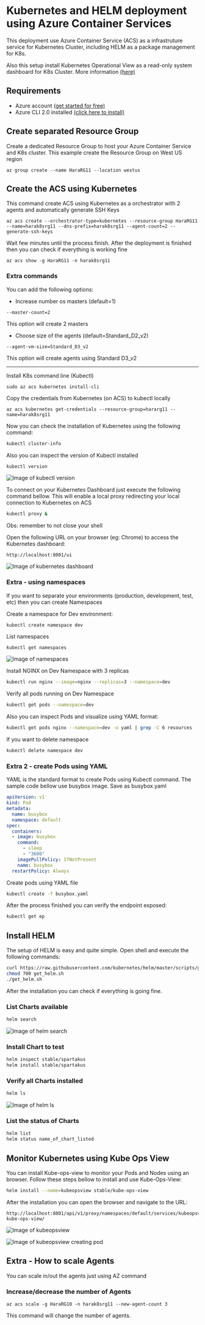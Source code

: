 # Kubernetes and HELM deployment using Azure Container Services

This deployment use Azure Container Service (ACS) as a infrastruture service for Kubernetes Cluster, including HELM as a package management for K8s.

Also this setup install Kubernetes Operational View as a read-only system dashboard for K8s Cluster. More information [(here)](https://github.com/hjacobs/kube-ops-view)

## Requirements ##

- Azure account [(get started for free)](https://azure.microsoft.com/en-us/free/)
- Azure CLI 2.0 installed [(click here to install)](https://docs.microsoft.com/en-us/cli/azure/install-azure-cli)


## Create separated Resource Group ##
Create a dedicated Resource Group to host your Azure Container Service and K8s cluster. This example create the Resource Group on West US region

```azurecli
az group create --name HaraRG11 --location westus
```

## Create the ACS using Kubernetes ##
This command create ACS using Kubernetes as a orchestrator with 2 agents and automatically generate SSH Keys

```azurecli
az acs create --orchestrator-type=kubernetes --resource-group HaraRG11 --name=harak8srg11 --dns-prefix=harak8srg11 --agent-count=2 --generate-ssh-keys
```
Wait few minutes until the process finish. After the deployment is finished then you can check if everything is working fine

```azurecli
az acs show -g HaraRG11 -n harak8srg11
```


### Extra commands ###

You can add the following options:
- Increase number os masters (default=1)
```
--master-count=2
```
This option will create 2 masters

- Choose size of the agents (default=Standard_D2_v2)
```
--agent-vm-size=Standard_D3_v2
```
This option will create agents using Standard D3_v2

------------------------------------------------------------------------------------


Install K8s command line (Kubectl)

```azurecli
sudo az acs kubernetes install-cli
```
Copy the credentials from Kubernetes (on ACS) to kubectl locally

```azurecli
az acs kubernetes get-credentials --resource-group=hararg11 --name=harak8srg11
```

Now you can check the installation of Kubernetes using the following command:

```bash
kubectl cluster-info
```

Also you can inspect the version of Kubectl installed
```bash
kubectl version
```

![Image of kubectl version](https://github.com/fabioharams/kubernetes/blob/master/img/kubectl_version.PNG)


To connect on your Kubernetes Dashboard just execute the following command bellow. This will enable a local proxy redirecting your local connection to Kubernetes on ACS

```bash
kubectl proxy &
```
Obs: remember to not close your shell

Open the following URL on your browser (eg: Chrome) to access the Kubernetes dashboard:
```
http://localhost:8001/ui
```

![Image of kubernetes dashboard](https://github.com/fabioharams/kubernetes/blob/master/img/dashboard.PNG)


### Extra - using namespaces ###
If you want to separate your environments (production, development, test, etc) then you can create Namespaces

Create a namespace for Dev environment:
```
kubectl create namespace dev
```

List namespaces
```bash
kubectl get namespaces
```

![Image of namespaces](img/namespaces.PNG)

Install NGINX on Dev Namespace with 3 replicas
```bash
kubectl run nginx --image=nginx --replicas=3 --namespace=dev
```

Verify all pods running on Dev Namespace
```bash
kubectl get pods --namespace=dev
```

Also you can inspect Pods and visualize using YAML format:
```bash
kubectl get pods nginx --namespace=dev -o yaml | grep -C 6 resources
```

If you want to delete namespace
```bash
kubectl delete namespace dev
```

### Extra 2 - create Pods using YAML ###
YAML is the standard format to create Pods using Kubectl command. The sample code bellow use busybox image. Save as busybox.yaml
```yaml
apiVersion: v1
kind: Pod
metadata:
  name: busybox
  namespace: default
spec:
  containers:
  - image: busybox
    command:
      - sleep
      - "3600"
    imagePullPolicy: IfNotPresent
    name: busybox
  restartPolicy: Always
```

Create pods using YAML file
```bash
kubectl create -f busybox.yaml
```

After the process finished you can verify the endpoint exposed:
```bash
kubectl get ep
```




## Install HELM ##

The setup of HELM is easy and quite simple. Open shell and execute the following commands:
```bash
curl https://raw.githubusercontent.com/kubernetes/helm/master/scripts/get > get_helm.sh
chmod 700 get_helm.sh
./get_helm.sh
```

After the installation you can check if everything is going fine. 

### List Charts available ###
```bash
helm search
```

![Image of helm search](https://github.com/fabioharams/kubernetes/blob/master/img/helm_search.PNG)

### Install Chart to test ###
```bash
helm inspect stable/spartakus
helm install stable/spartakus
```

### Verify all Charts installed ###
```bash
helm ls
```

![Image of helm ls](https://github.com/fabioharams/kubernetes/blob/master/img/helm_ls.PNG)

### List the status of Charts ###
```bash
helm list
helm status name_of_chart_listed
```

## Monitor Kubernetes using Kube Ops View ##
You can install Kube-ops-view to monitor your Pods and Nodes using an browser. Follow these steps bellow to install and use Kube-Ops-View:
```bash
helm install --name=kubeopsview stable/kube-ops-view
```

After the installation you can open the browser and navigate to the URL:
```
http://localhost:8001/api/v1/proxy/namespaces/default/services/kubeopsview-kube-ops-view/
```

![Image of kubeopsview](https://github.com/fabioharams/kubernetes/blob/master/img/kubeops.PNG)

![Image of kubeopsview creating pod](https://github.com/fabioharams/kubernetes/blob/master/img/kubeops2.PNG)


## Extra - How to scale Agents ##

You can scale in/out the agents just using AZ command

### Increase/decrease the number of Agents ###

```
az acs scale -g HaraRG10 -n harak8srg11 --new-agent-count 3
```

This command will change the number of agents. 

